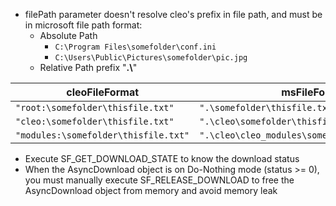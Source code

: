 * filePath parameter doesn't resolve cleo's prefix in file path, and must be in microsoft file path format:
    * Absolute Path
        * `C:\Program Files\somefolder\conf.ini`
        * `C:\Users\Public\Pictures\somefolder\pic.jpg`
    * Relative Path prefix "**.\\**"

|             cleoFileFormat           |                   msFileFormat                  |
|             -------------            |                  -------------                  |
| `"root:\somefolder\thisfile.txt"`    | `".\somefolder\thisfile.txt"`                   |
| `"cleo:\somefolder\thisfile.txt"`    | `".\cleo\somefolder\thisfile.txt"`              |
| `"modules:\somefolder\thisfile.txt"` | `".\cleo\cleo_modules\somefolder\thisfile.txt"` |

* Execute SF_GET_DOWNLOAD_STATE to know the download status
* When the AsyncDownload object is on Do-Nothing mode (status >= 0), you must manually execute SF_RELEASE_DOWNLOAD to free the AsyncDownload object from memory and avoid memory leak